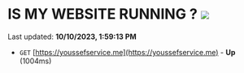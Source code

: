 # IS MY WEBSITE RUNNING ? [![](https://img.shields.io/static/v1?label=Sponsor&message=%E2%9D%A4&logo=GitHub&color=%23fe8e86)](https://github.com/sponsors/<username>)

Last updated: **10/10/2023, 1:59:13 PM**

- `GET` [https://youssefservice.me](https://youssefservice.me) - **Up** (1004ms)

